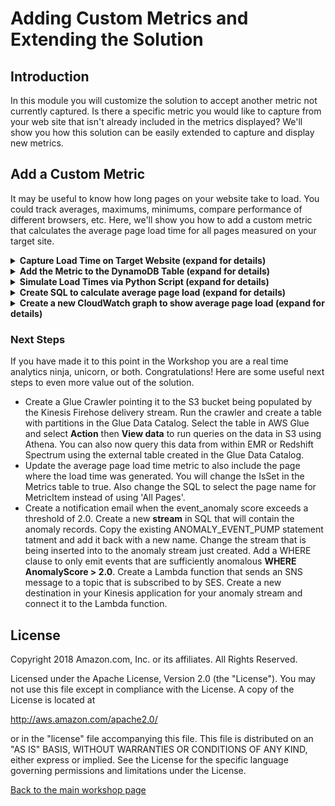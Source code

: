 # Adding Custom Metrics and Extending the Solution
## Introduction

In this module you will customize the solution to accept another metric not currently captured.  Is there a specific metric you would like to capture from your web site that isn't already included in the metrics displayed?  We'll show you how this solution can be easily extended to capture and display new metrics.

##  Add a Custom Metric

It may be useful to know how long pages on your website take to load. You could track averages, maximums, minimums, compare performance of different browsers, etc.  Here, we'll show you how to add a custom metric that calculates the average page load time for all pages measured on your target site.   

<details>
<summary><strong>Capture Load Time on Target Website (expand for details)</strong></summary><p>

You can capture page load times by injecting JavaScript in your website that captures the current time when from the header and compare that to the time when the page loads or is ready.

Here are some examples that you would use on the site you are measuring.  

```HTML
    <head>
        <script type="text/javascript">
            var pageStart = Date.now();
        </script>
    </head>
```  
... 
```HTML
<body>
        <script type="text/javascript">
            $(window).load(function() {
                var loadTime = Date.now() - pageStart;
                //post load time to beacon servers here
                http.open("POST", beacon_url);//use URL of ELB
                http.setRequestHeader("custom_metric_name", "page_load_time");
                http.setRequestHeader("custom_metric_int_value", loadTime);
                http.send();
            });
            $(document).ready(function() {
                var readyTime = Date.now() - pageStart;
                //post page ready time to beacon servers here
            });
        </script>
    </body>
```
This code is just an example of what would be added to your measured website.  For the workshop we will simulate traffic with a Python script.  

</details>

<details>
<summary><strong>Add the Metric to the DynamoDB Table (expand for details)</strong></summary><p>    

The Lambda processing function reads from the DynamoDB Metric table to determine how to process metrics that are persisted to the MetricDetails table.  In this example you will add a metric that captures the average load time for all captured pages on the target website.  
The DynamoDB table named **stack-name**-Metrics initially contains seven items representing different metrics.  Each item contains the following information is required for each metric type:
*   **MetricType** - a primary partition key to identity the metric
*   **AmendmentStrategy** - this is a field to indicate how to late arriving records for an existing event time. Valid values are [add | replace | replace_existing].  **add** combines the values of the existing item and the new item, **replace** replaces the metric in DynamoDB with the newly arrived item, **replace_existing** only replaces the matching metrics in the set of metrics in the item.  
*   **IsSet** - indicates if the detail item contains one or more metric items [true | false]. 
*   **IsWholeNumber** - indicates if the numeric metric is an integer or float value [true | false].  
*   **LastEventTimestamp** - this is an integer field used to track the latest metrics.  

1.  Navigate to DynamoDB in the console, select **Tables** from the left side menu.
2.  Select the radio button to select the **stack-name**-Metrics table. 
3.  Click the Items tab to see the seven default metrics.
4.  Click the **Create item** button to add a new item.
5.  Enter **avg_pg_ld** in the String field for the MetricType.  
6.  Click the plus (+) on the left and select Append and String. For FIELD, enter **AmendmentStrategy** and for value enter **replace**  

![Append Item](../images/4-insert-item.png)

7.  Use the same method and append: IsSet Binary false, IsWholeNumber Binary true, LatestEventTimestamp Number 0  

![Append Item Fields](../images/4-insert-item-fields.png)

8.  Click **Save** to create the new item.

Note:
*   We are using the replace amendment strategy which means that if a subsequent average comes in for the same event time window which has already been received, the new value will be used. 
*   We are using a single value for all cases for each time window indicated by IsSet: false.  If we wanted to break out additional data such as browser type, page, etc. we could instead use a set with different SQL in the Kinesis application.
*   We are using IsWholeNumber: true since the metric value we will be using is the average number of milliseconds in whole milliseconds.  
the custom metric header name (**page_load_time**) you defined in step 1 is not  
*   The metric type **avg_pg_ld** is differnt than the custom_metric_name **page_load_time** which is what gets sent into the beacon servers.  The SQL in the Kinesis application uses the page load time values to calculate the average page load times over a one minute window.    
</details>

<details>
<summary><strong>Simulate Load Times via Python Script (expand for details)</strong></summary><p>  

To simulate page load times you will create a Python script similar to the **test-beacon.py** script you used earlier.  
Open a text editor and add the following:  

```python
# Usage
# `python generate-load-times.py <BEACONURL> 10000 0.5`

import requests
import random
import sys
import argparse
import time

def generateRandomLoadTime():
    return random.randomint(10,10000)

parser = argparse.ArgumentParser()
parser.add_argument("target", help="<http...> the http(s) location to send the GET request")
parser.add_argument("calls", help="the number of HTTP calls to make")
parser.add_argument("delay", help="the time in seconds to delay between calls (ie 0.5 is half a second)")

args = parser.parse_args()
i = 0
s = requests.Session()

while (i < int(args.calls)):
    time.sleep(float(args.delay))
    loadTime = generateRandomLoadTime()
    headers = {'custom_metric_name' : 'page_load_time', 'custom_metric_int_value' : loadTime }
    r = s.post(args.target + '?call=' + str(i),headers=headers)
    if(r.status_code==200):
        sys.stdout.write( str(i) + "-")
    else:
        sys.stdout.write( str(i) + "---->" + str(r.status_code) + "\n")
    sys.stdout.flush()
    i+=1
```
Then execute the script replacing the **BEACONURL** with the ELB for your pipeline:  

```bash
    python generate-load-times.py <BEACONURL> 10000 0.5
```

</details>


<details>
<summary><strong>Create SQL to calculate average page load (expand for details)</strong></summary><p>    

1.  Go to Kinesis in the console.
2.  Select your Kinesis analytics application.
3.  Click on the **Go to SQL results** button.  

![SQL Results](../images/2-SQL-editor.png)

4.  Create a pump that takes the incoming records where the **custom_metric_name** is **page_load_time** and calculate an average over a one minute window.  
<details>
<summary><strong>SQL Statement (expand for code)</strong></summary><p>    

```SQL
CREATE OR REPLACE PUMP "PAGELOAD_PUMP" AS
INSERT INTO "DESTINATION_SQL_STREAM" (MetricType, EventTimestamp,MetricItem, UnitValueInt)
SELECT 
    'avg_pg_ld', 
    UNIX_TIMESTAMP(eventTimestamp), 
    MetricItem,
    average_ms 
    FROM (
        SELECT STREAM 'All Pages' as MetricItem,
        AVG(weblogs."custom_metric_int_value") as average_ms,
        STEP (CHAR_TO_TIMESTAMP('dd/MMM/yyyy:HH:mm:ssz',weblogs."datetime") by INTERVAL '60' SECOND) as eventTimestamp
        FROM "WASA_001" weblogs
        WHERE weblogs."custom_metric_name" = 'page_load_time'
        GROUP BY
        STEP (CHAR_TO_TIMESTAMP('dd/MMM/yyyy:HH:mm:ssz',weblogs."datetime") by INTERVAL '60' SECOND),
        STEP (weblogs.ROWTIME BY INTERVAL '60' SECOND)
    ); 
```

</details>
</details>

<details>
<summary><strong>Create a new CloudWatch graph to show average page load (expand for details)</strong></summary><p>  

    Luke, can your Lambda handle custom metrics in a generic way?  

</details>


### Next Steps

If you have made it to this point in the Workshop you are a real time analytics ninja, unicorn, or both.  Congratulations! Here are some useful next steps to even more value out of the solution.  
*   Create a Glue Crawler pointing it to the S3 bucket being populated by the Kinesis Firehose delivery stream.  Run the crawler and create a table with partitions in the Glue Data Catalog.  Select the table in AWS Glue and select **Action** then **View data** to run queries on the data in S3 using Athena.  You can also now query this data from within EMR or Redshift Spectrum using the external table created in the Glue Data Catalog.
*   Update the average page load time metric to also include the page where the load time was generated. You will change the IsSet in the Metrics table to true.  Also change the SQL to select the page name for MetricItem instead of using 'All Pages'.
*   Create a notification email when the event_anomaly score exceeds a threshold of 2.0.  Create a new **stream** in SQL that will contain the anomaly records.  Copy the existing ANOMALY_EVENT_PUMP statement tatment and add it back with a new name.  Change the stream that is being inserted into to the anomaly stream just created.  Add a WHERE clause to only emit events that are sufficiently anomalous **WHERE AnomalyScore > 2.0**.  Create a Lambda function that sends an SNS message to a topic that is subscribed to by SES. Create a new destination in your Kinesis application for your anomaly stream and connect it to the Lambda function.  


## License

Copyright 2018 Amazon.com, Inc. or its affiliates. All Rights Reserved.

Licensed under the Apache License, Version 2.0 (the "License"). You may not use this file except in compliance with the License. A copy of the License is located at

http://aws.amazon.com/apache2.0/

or in the "license" file accompanying this file. This file is distributed on an "AS IS" BASIS, WITHOUT WARRANTIES OR CONDITIONS OF ANY KIND, either express or implied. See the License for the specific language governing permissions and limitations under the License.

[Back to the main workshop page](../README.md)
